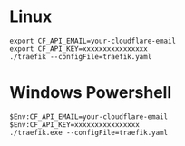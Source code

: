 # Linux
```
export CF_API_EMAIL=your-cloudflare-email
export CF_API_KEY=xxxxxxxxxxxxxxxx
./traefik --configFile=traefik.yaml
```

# Windows Powershell
```
$Env:CF_API_EMAIL=your-cloudflare-email
$Env:CF_API_KEY=xxxxxxxxxxxxxxxx
./traefik.exe --configFile=traefik.yaml
```

